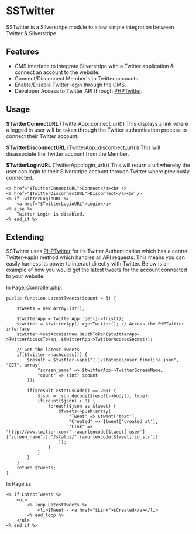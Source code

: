 SSTwitter
============================

SSTwitter is a Silverstripe module to allow simple integration between Twitter & Silverstripe.

Features
--------
* CMS interface to integrate Silverstripe with a Twitter application & connect an account to the website.
* Connect/Disconnect Member's to Twitter accounts.
* Enable/Disable Twitter login through the CMS.
* Developer Access to Twitter API through [PHPTwitter](http://www.github.com/micmania1/phptwitter).

Usage
--------

**$TwitterConnectURL** (TwitterApp::connect_url())
This displays a link where a logged in user will be taken through the Twitter authentication process to connect their Twitter account.

**$TwitterDisconnectURL** (TwitterApp::disconnect_url())
This will disassociate the Twitter account from the Member.

**$TwitterLoginURL** (TwitterApp::login_url())
This will return a url whereby the user can login to their Silverstripe account through Twitter where previously connected.

    <a href="$TwitterConnectURL">Connect</a><br />
	<a href="$TwitterDisconnectURL">Disconnect</a><br />
	<% if TwitterLoginURL %>
		<a href="$TwitterLoginURL">Login</a>
	<% else %>
		Twitter Login is disabled.
	<% end_if %>


Extending
---------
SSTwitter uses [PHPTwitter](http://www.github.com/micmania1/phptwitter) for its Twitter Authentication which has a central Twitter->api() method which handles all API requests. This means you can easily harness its power to interact directly with Twitter.
Below is an example of how you would get the latest tweets for the account connected to your website.

In Page_Controller.php:

    public function LatestTweets($count = 3) {
    
    	$tweets = new ArrayList();
   
        $twitterApp = TwitterApp::get()->frist();
    	$twitter = $twitterApp()->getTwitter(); // Access the PHPTwitter interface
    	$twitter->setAccess(new OauthToken($twitterApp->TwitterAccessToken, $twitterApp->TwitterAccessSecret));
    
    	// Get the latest Tweets
    	if($twitter->hasAccess()) {
    	    $result = $twitter->api("1.1/statuses/user_timeline.json", "GET", array(
    	        "screen_name" => $twitterApp->TwitterScreenName,
    	        "count" => (int) $count
    	    ));
    	    
    	    if($result->statusCode() == 200) {
    	    	$json = json_decode($result->body(), true);
    	    	if(count($json) > 0) {
    	    		foreach($json as $tweet) {
    	    			$tweets->push(array(
    	    				"Tweet" => $tweet['text'],
    	    				"Created" => $tweet['created_at'],
    	    				"Link" => "http://www.twitter.com/".rawurlencode($tweet['user']['screen_name'])."/status/".rawurlencode($tweet['id_str'])
    	    			));
    	    		}
    	    	}
    	    }
    	}
    	return $tweets;
    }


In Page.ss

    <% if LatestTweets %>
    	<ul>
    		<% loop LatestTweets %>
    			<li>$Tweet - <a href="$Link">$Created</a></li>
    		<% end_loop %>
    	</ul>
    <% end_if %>
    


